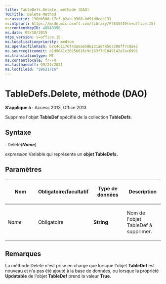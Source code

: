 ```yaml
---
title: TableDefs.Delete, méthode (DAO)
TOCTitle: Delete Method
ms:assetid: 130bb50d-17c3-b2ab-9360-0d91d0cee131
ms:mtpsurl: https://msdn.microsoft.com/library/Ff845419(v=office.15)
ms:contentKeyID: 48543358
ms.date: 09/18/2015
mtps_version: v=office.15
ms.localizationpriority: medium
ms.openlocfilehash: b7c4c2176f43a6ae586131ad44567208ff7c0ae5
ms.sourcegitcommit: a1d9041c20256616c9c183f7d1049142a7ac6991
ms.translationtype: MT
ms.contentlocale: fr-FR
ms.lasthandoff: 09/24/2021
ms.locfileid: "59621716"
---
```

# <a name="tabledefsdelete-method-dao"></a>TableDefs.Delete, méthode (DAO)

**S’applique à** : Access 2013, Office 2013

Supprime l'objet **TableDef** spécifié de la collection **TableDefs**.

## <a name="syntax"></a>Syntaxe

*.* Delete(***Name***)

*expression* Variable qui représente un **objet TableDefs.**

## <a name="parameters"></a>Paramètres

<table>
<colgroup>
<col style="width: 25%" />
<col style="width: 25%" />
<col style="width: 25%" />
<col style="width: 25%" />
</colgroup>
<thead>
<tr class="header">
<th><p>Nom</p></th>
<th><p>Obligatoire/facultatif</p></th>
<th><p>Type de données</p></th>
<th><p>Description</p></th>
</tr>
</thead>
<tbody>
<tr class="odd">
<td><p><em>Name</em></p></td>
<td><p>Obligatoire</p></td>
<td><p><strong>String</strong></p></td>
<td><p>Nom de l'objet TableDef à supprimer.</p></td>
</tr>
</tbody>
</table>


## <a name="remarks"></a>Remarques

La méthode Delete n'est prise en charge que lorsque l'objet **TableDef** est nouveau et n'a pas été ajouté à la base de données, ou lorsque la propriété **Updatable** de l'objet **TableDef** prend la valeur **True**.


